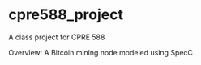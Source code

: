 # cpre588_project
A class project for CPRE 588

Overview:
A Bitcoin mining node modeled using SpecC
